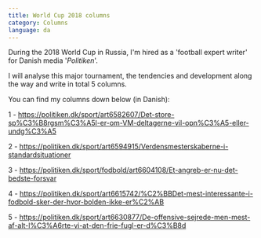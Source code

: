 ```yaml
---
title: World Cup 2018 columns
category: Columns
language: da
---
```

During the 2018 World Cup in Russia, I'm hired as a 'football expert writer' for Danish media '_Politiken_'.

I will analyse this major tournament, the tendencies and development along the way and write in total 5 columns.

You can find my columns down below (in Danish):

1 - <https://politiken.dk/sport/art6582607/Det-store-sp%C3%B8rgsm%C3%A5l-er-om-VM-deltagerne-vil-opn%C3%A5-eller-undg%C3%A5>

2 - <https://politiken.dk/sport/art6594915/Verdensmesterskaberne-i-standardsituationer>

3 - <https://politiken.dk/sport/fodbold/art6604108/Et-angreb-er-nu-det-bedste-forsvar>

4 - <https://politiken.dk/sport/art6615742/%C2%BBDet-mest-interessante-i-fodbold-sker-der-hvor-bolden-ikke-er%C2%AB>

5 - <https://politiken.dk/sport/art6630877/De-offensive-sejrede-men-mest-af-alt-l%C3%A6rte-vi-at-den-frie-fugl-er-d%C3%B8d>
